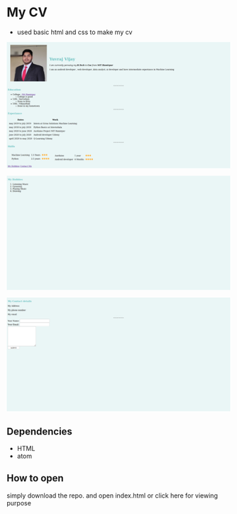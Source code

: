 # My CV 
* used basic html and css to make my cv 


![CV Front](screen1.png)


![CV Hobbies](screen2.png)


![CV Contact](screen3.png)


## Dependencies
* HTML
* atom
## How to open
simply download the repo. and open index.html or click here for viewing purpose
